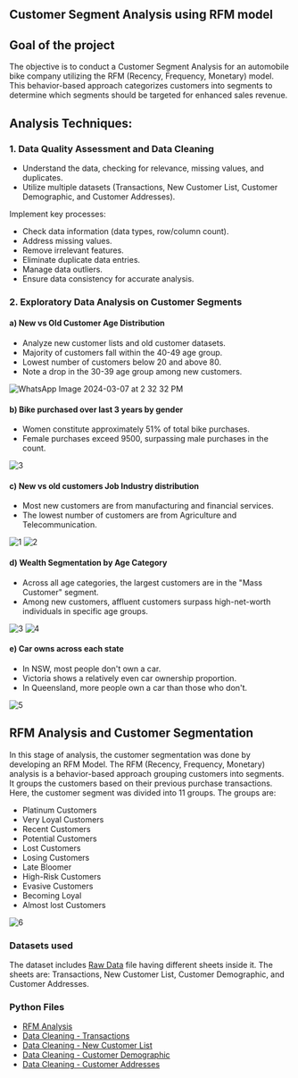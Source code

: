 ## Customer Segment Analysis using RFM model

## Goal of the project
The objective is to conduct a Customer Segment Analysis for an automobile bike company utilizing the RFM (Recency, Frequency, Monetary) model. This behavior-based approach categorizes customers into segments to determine which segments should be targeted for enhanced sales revenue.

## Analysis Techniques:
### 1.	Data Quality Assessment and Data Cleaning

- Understand the data, checking for relevance, missing values, and duplicates.
-	Utilize multiple datasets (Transactions, New Customer List, Customer Demographic, and Customer Addresses).
  
Implement key processes:
-	Check data information (data types, row/column count).
-	Address missing values.
-	Remove irrelevant features.
-	Eliminate duplicate data entries.
-	Manage data outliers.
-	Ensure data consistency for accurate analysis.

### 2.	Exploratory Data Analysis on Customer Segments

#### a)	New vs Old Customer Age Distribution
-	Analyze new customer lists and old customer datasets.
-	Majority of customers fall within the 40-49 age group.
-	Lowest number of customers below 20 and above 80.
-	Note a drop in the 30-39 age group among new customers.

![WhatsApp Image 2024-03-07 at 2 32 32 PM](https://github.com/mukulvarshney09/Customer-Segmentation-RFM-Analysis/assets/123244732/64a3f4d2-1867-4506-ba62-c812aba3e43a)

#### b)	Bike purchased over last 3 years by gender
-	Women constitute approximately 51% of total bike purchases.
-	Female purchases exceed 9500, surpassing male purchases in the count.

![3](https://github.com/mukulvarshney09/Customer-Segmentation-RFM-Analysis/assets/123244732/0d1e82fa-666e-4921-81a2-306bf8a26bbf)

#### c)	New vs old customers Job Industry distribution
-	Most new customers are from manufacturing and financial services.
-	The lowest number of customers are from Agriculture and Telecommunication.

![1](https://github.com/mukulvarshney09/Customer-Segmentation-RFM-Analysis/assets/123244732/4ee13b97-8074-4678-9636-af7fbb454e25)
![2](https://github.com/mukulvarshney09/Customer-Segmentation-RFM-Analysis/assets/123244732/5e159678-27ca-45b3-90aa-b64104b42fa5)

#### d)	Wealth Segmentation by Age Category
-	Across all age categories, the largest customers are in the "Mass Customer" segment.
-	Among new customers, affluent customers surpass high-net-worth individuals in specific age groups.

![3](https://github.com/mukulvarshney09/Customer-Segmentation-RFM-Analysis/assets/123244732/a6298668-c096-478e-b28b-d50ea8d94f0e)
![4](https://github.com/mukulvarshney09/Customer-Segmentation-RFM-Analysis/assets/123244732/6fc8e5c3-b10b-4ed5-9605-ffef7d117b59)

#### e)	Car owns across each state
-	In NSW, most people don't own a car.
-	Victoria shows a relatively even car ownership proportion.
-	In Queensland, more people own a car than those who don't.

![5](https://github.com/mukulvarshney09/Customer-Segmentation-RFM-Analysis/assets/123244732/1509e5fd-0210-44ba-a771-264e4b6d64fc)

## RFM Analysis and Customer Segmentation

In this stage of analysis, the customer segmentation was done by developing an RFM Model. The RFM (Recency, Frequency, Monetary) analysis is a behavior-based approach grouping customers into segments. It groups the customers based on their previous purchase transactions. Here, the customer segment was divided into 11 groups. The groups are:

- Platinum Customers
- Very Loyal Customers
- Recent Customers
- Potential Customers
- Lost Customers
- Losing Customers
- Late Bloomer
- High-Risk Customers
- Evasive Customers
- Becoming Loyal
- Almost lost Customers

![6](https://github.com/mukulvarshney09/Customer-Segmentation-RFM-Analysis/assets/123244732/b4cff93c-d744-4ff1-bd96-05f15adbc8bb)



### Datasets used

The dataset includes [Raw Data](https://github.com/mukulvarshney09/Customer-Segmentation-RFM-Analysis/blob/main/Raw_data.xlsx) file having different sheets inside it. The sheets are: Transactions, New Customer List, Customer Demographic, and Customer Addresses.

### Python Files
- [RFM Analysis](https://github.com/mukulvarshney09/Customer-Segmentation-RFM-Analysis/blob/main/RFP_Analysis.ipynb)
- [Data Cleaning - Transactions](https://github.com/mukulvarshney09/Customer-Segmentation-RFM-Analysis/blob/main/DQA_Transcation.ipynb)
- [Data Cleaning - New Customer List](https://github.com/mukulvarshney09/Customer-Segmentation-RFM-Analysis/blob/main/DQA_New_Customer_List.ipynb)
- [Data Cleaning - Customer Demographic](https://github.com/mukulvarshney09/Customer-Segmentation-RFM-Analysis/blob/main/DQA_Customer_Demographic.ipynb)
- [Data Cleaning - Customer Addresses](https://github.com/mukulvarshney09/Customer-Segmentation-RFM-Analysis/blob/main/DQA_Customer_Address.ipynb)

